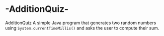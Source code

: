 # -AdditionQuiz-
 AdditionQuiz A simple Java program that generates two random numbers using `System.currentTimeMillis()` and asks the user to compute their sum.
 
